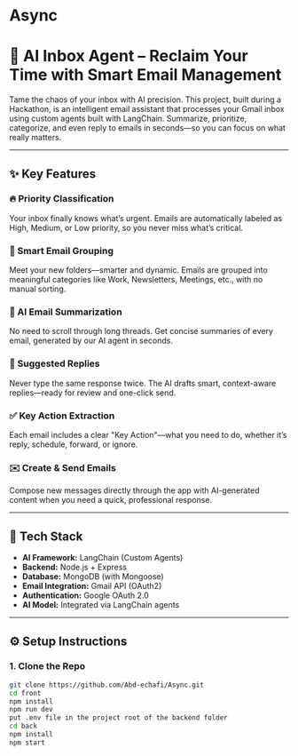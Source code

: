 # Async

# 📧 AI Inbox Agent – Reclaim Your Time with Smart Email Management

Tame the chaos of your inbox with AI precision. This project, built during a Hackathon, is an intelligent email assistant that processes your Gmail inbox using custom agents built with LangChain. Summarize, prioritize, categorize, and even reply to emails in seconds—so you can focus on what really matters.

---

## ✨ Key Features

### 🔥 Priority Classification  
Your inbox finally knows what’s urgent. Emails are automatically labeled as High, Medium, or Low priority, so you never miss what’s critical.

### 📂 Smart Email Grouping  
Meet your new folders—smarter and dynamic. Emails are grouped into meaningful categories like Work, Newsletters, Meetings, etc., with no manual sorting.

### 🧠 AI Email Summarization  
No need to scroll through long threads. Get concise summaries of every email, generated by our AI agent in seconds.

### 💬 Suggested Replies  
Never type the same response twice. The AI drafts smart, context-aware replies—ready for review and one-click send.

### ✅ Key Action Extraction  
Each email includes a clear "Key Action"—what you need to do, whether it’s reply, schedule, forward, or ignore.

### ✉️ Create & Send Emails  
Compose new messages directly through the app with AI-generated content when you need a quick, professional response.

---

## 🧪 Tech Stack

- **AI Framework:** LangChain (Custom Agents)
- **Backend:** Node.js + Express
- **Database:** MongoDB (with Mongoose)
- **Email Integration:** Gmail API (OAuth2)
- **Authentication:** Google OAuth 2.0
- **AI Model:** Integrated via LangChain agents

---

## ⚙️ Setup Instructions

### 1. Clone the Repo
```bash
git clone https://github.com/Abd-echafi/Async.git
cd front
npm install
npm run dev
put .env file in the project root of the backend folder
cd back
npm install
npm start
```



